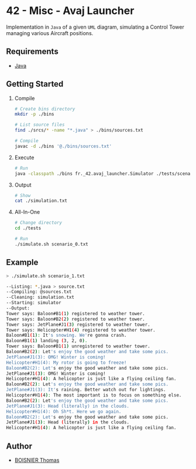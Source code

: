 # 42 - Misc - Avaj Launcher

Implementation in `Java` of a given `UML` diagram, simulating a Control Tower managing various Aircraft positions.

## Requirements

- [Java](https://www.java.com/en/)

## Getting Started

1. Compile

	```sh
	# Create bins directory
	mkdir -p ./bins

	# List source files
	find ./srcs/* -name "*.java" > ./bins/sources.txt

	# Compile
	javac -d ./bins '@./bins/sources.txt'
	```

1. Execute

	```sh
	# Run
	java -classpath ./bins fr._42.avaj_launcher.Simulator ./tests/scenario_0.txt
	```

1. Output

	```sh
	# Show
	cat ./simulation.txt
	```

1. All-In-One

	```sh
	# Change directory
	cd ./tests

	# Run
	./simulate.sh scenario_0.txt
	```

## Example

```sh
> ./simulate.sh scenario_1.txt

--Listing: *.java > source.txt
--Compiling: @sources.txt
--Cleaning: simulation.txt
--Starting: simulator
--Output:
Tower says: Baloon#B1(1) registered to weather tower.
Tower says: Baloon#B2(2) registered to weather tower.
Tower says: JetPlane#J1(3) registered to weather tower.
Tower says: Helicopter#H1(4) registered to weather tower.
Baloon#B1(1): It's snowing. We're gonna crash.
Baloon#B1(1) landing (3, 2, 0).
Tower says: Baloon#B1(1) unregistered to weather tower.
Baloon#B2(2): Let's enjoy the good weather and take some pics.
JetPlane#J1(3): OMG! Winter is coming!
Helicopter#H1(4): My rotor is going to freeze!
Baloon#B2(2): Let's enjoy the good weather and take some pics.
JetPlane#J1(3): OMG! Winter is coming!
Helicopter#H1(4): A helicopter is just like a flying ceiling fan.
Baloon#B2(2): Let's enjoy the good weather and take some pics.
JetPlane#J1(3): It's raining. Better watch out for lightings.
Helicopter#H1(4): The most important is to focus on something else.
Baloon#B2(2): Let's enjoy the good weather and take some pics.
JetPlane#J1(3): Head (literally) in the clouds.
Helicopter#H1(4): Oh Sh*t. Here we go again.
Baloon#B2(2): Let's enjoy the good weather and take some pics.
JetPlane#J1(3): Head (literally) in the clouds.
Helicopter#H1(4): A helicopter is just like a flying ceiling fan.

```

## Author

- [BOISNIER Thomas](https://github.com/TBoisnie)
